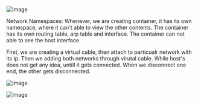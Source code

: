 
![image](https://github.com/KALYANKUMAR13/k8s-Cluster/assets/35223898/987dc043-9d7a-4790-86d5-a590ef9796df)


Network Namespaces:
Whenever, we are creating container, it has its own namespace, where it can't able to view the other contents. The container has its own routing table, arp table and interface. The container can not able to see the host interface. 

First, we are creating a virtual cable, then attach to particualr network with its ip. Then we adding both networks through virutal cable. While host's does not get any idea, untill it gets connected. 
When we disconnect one end, the other gets disconnected.

![image](https://github.com/KALYANKUMAR13/k8s-Cluster/assets/35223898/1087a58a-4c23-40c6-ab3f-2fc2e5d10783)


![image](https://github.com/KALYANKUMAR13/k8s-Cluster/assets/35223898/cbb1690a-8982-43c5-9c0d-d4be39fde4c6)
